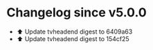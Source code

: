 # Changelog since v5.0.0
- ⬆️ Update tvheadend digest to 6409a63 
- ⬆️ Update tvheadend digest to 154cf25 
